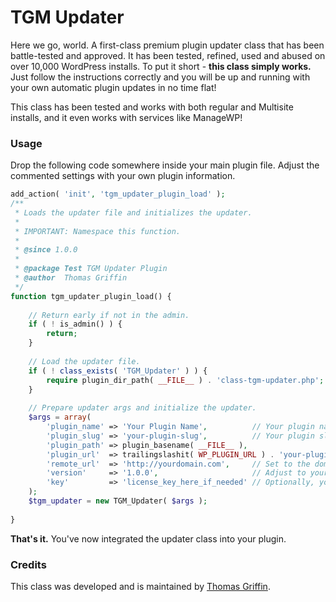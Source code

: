 TGM Updater
===========

Here we go, world. A first-class premium plugin updater class that has been battle-tested and approved. It has been tested, refined, used and abused on over 10,000 WordPress installs. To put it short - **this class simply works.** Just follow the instructions correctly and you will be up and running with your own automatic plugin updates in no time flat!

This class has been tested and works with both regular and Multisite installs, and it even works with services like ManageWP!

### Usage ###

Drop the following code somewhere inside your main plugin file. Adjust the commented settings with your own plugin information.

```php
add_action( 'init', 'tgm_updater_plugin_load' );
/**
 * Loads the updater file and initializes the updater.
 *
 * IMPORTANT: Namespace this function.
 *
 * @since 1.0.0
 *
 * @package Test TGM Updater Plugin
 * @author  Thomas Griffin
 */
function tgm_updater_plugin_load() {
	
	// Return early if not in the admin.
	if ( ! is_admin() ) {
		return;
	}
	
	// Load the updater file.
	if ( ! class_exists( 'TGM_Updater' ) ) {
		require plugin_dir_path( __FILE__ ) . 'class-tgm-updater.php';
	}
	
	// Prepare updater args and initialize the updater.
	$args = array(
        'plugin_name' => 'Your Plugin Name',		  // Your plugin name goes here.
        'plugin_slug' => 'your-plugin-slug',		  // Your plugin slug goes here.
        'plugin_path' => plugin_basename( __FILE__ ),
        'plugin_url'  => trailingslashit( WP_PLUGIN_URL ) . 'your-plugin-slug',
        'remote_url'  => 'http://yourdomain.com',     // Set to the domain that should receive update requests.
        'version'     => '1.0.0',					  // Adjust to your latest plugin version.
        'key'         => 'license_key_here_if_needed' // Optionally, you can set this to false if you don't want to verify updates.
    );
    $tgm_updater = new TGM_Updater( $args );
	
}
```

**That's it.** You've now integrated the updater class into your plugin.

### Credits ###
This class was developed and is maintained by [Thomas Griffin](https://thomasgriffin.io).